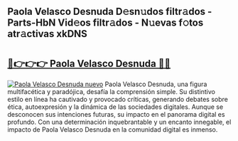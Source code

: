## Paola Velasco Desnuda D𝚎sn𝚞dos filtr𝚊dos - Parts-HbN Vid𝚎os filtr𝚊dos - N𝚞evas f𝚘tos atr𝚊ctivas xkDNS

# <h2><a href="http://mb4s261.tromn.icu/?c=Paola+Velasco+Desnuda">🔗👉👉👉 Paola Velasco Desnuda 🔗🔗</a></h2>

[![Paola Velasco Desnuda nuevo](https://i.imgur.com/pEAQMta.gif)](http://mb4s261.tromn.icu/?c=Paola+Velasco+Desnuda)
Paola Velasco Desnuda, una figura multifacética y paradójica, desafía la comprensión simple. Su distintivo estilo en línea ha cautivado y provocado críticas, generando debates sobre ética, autoexpresión y la dinámica de las sociedades digitales. Aunque se desconocen sus intenciones futuras, su impacto en el panorama digital es profundo. Con una determinación inquebrantable y un encanto innegable, el impacto de Paola Velasco Desnuda en la comunidad digital es inmenso.
